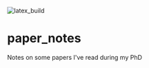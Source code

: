 ![latex_build](https://github.com/avivajpeyi/paper_notes/workflows/latex_build/badge.svg?branch=master)

# paper_notes
Notes on some papers I've read during my PhD
